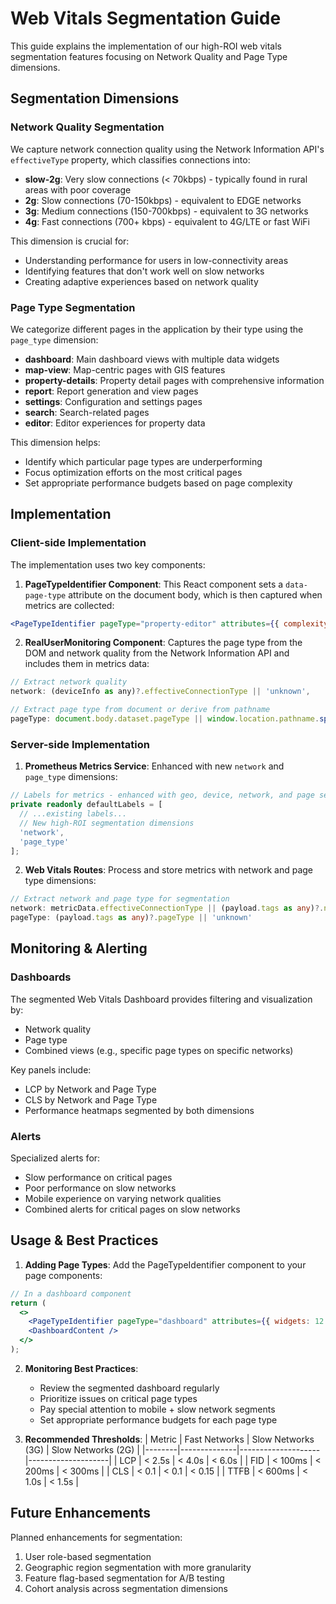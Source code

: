 # Web Vitals Segmentation Guide

This guide explains the implementation of our high-ROI web vitals segmentation features focusing on Network Quality and Page Type dimensions.

## Segmentation Dimensions

### Network Quality Segmentation

We capture network connection quality using the Network Information API's `effectiveType` property, which classifies connections into:

- **slow-2g**: Very slow connections (< 70kbps) - typically found in rural areas with poor coverage
- **2g**: Slow connections (70-150kbps) - equivalent to EDGE networks
- **3g**: Medium connections (150-700kbps) - equivalent to 3G networks
- **4g**: Fast connections (700+ kbps) - equivalent to 4G/LTE or fast WiFi

This dimension is crucial for:

- Understanding performance for users in low-connectivity areas
- Identifying features that don't work well on slow networks
- Creating adaptive experiences based on network quality

### Page Type Segmentation

We categorize different pages in the application by their type using the `page_type` dimension:

- **dashboard**: Main dashboard views with multiple data widgets
- **map-view**: Map-centric pages with GIS features
- **property-details**: Property detail pages with comprehensive information
- **report**: Report generation and view pages
- **settings**: Configuration and settings pages
- **search**: Search-related pages
- **editor**: Editor experiences for property data

This dimension helps:

- Identify which particular page types are underperforming
- Focus optimization efforts on the most critical pages
- Set appropriate performance budgets based on page complexity

## Implementation

### Client-side Implementation

The implementation uses two key components:

1. **PageTypeIdentifier Component**: This React component sets a `data-page-type` attribute on the document body, which is then captured when metrics are collected:

```jsx
<PageTypeIdentifier pageType="property-editor" attributes={{ complexity: 'high' }} />
```

2. **RealUserMonitoring Component**: Captures the page type from the DOM and network quality from the Network Information API and includes them in metrics data:

```javascript
// Extract network quality
network: (deviceInfo as any)?.effectiveConnectionType || 'unknown',

// Extract page type from document or derive from pathname
pageType: document.body.dataset.pageType || window.location.pathname.split('/')[1] || 'home',
```

### Server-side Implementation

1. **Prometheus Metrics Service**: Enhanced with new `network` and `page_type` dimensions:

```typescript
// Labels for metrics - enhanced with geo, device, network, and page segmentation
private readonly defaultLabels = [
  // ...existing labels...
  // New high-ROI segmentation dimensions
  'network',
  'page_type'
];
```

2. **Web Vitals Routes**: Process and store metrics with network and page type dimensions:

```typescript
// Extract network and page type for segmentation
network: metricData.effectiveConnectionType || (payload.tags as any)?.network || 'unknown',
pageType: (payload.tags as any)?.pageType || 'unknown'
```

## Monitoring & Alerting

### Dashboards

The segmented Web Vitals Dashboard provides filtering and visualization by:

- Network quality
- Page type
- Combined views (e.g., specific page types on specific networks)

Key panels include:

- LCP by Network and Page Type
- CLS by Network and Page Type
- Performance heatmaps segmented by both dimensions

### Alerts

Specialized alerts for:

- Slow performance on critical pages
- Poor performance on slow networks
- Mobile experience on varying network qualities
- Combined alerts for critical pages on slow networks

## Usage & Best Practices

1. **Adding Page Types**: Add the PageTypeIdentifier component to your page components:

```jsx
// In a dashboard component
return (
  <>
    <PageTypeIdentifier pageType="dashboard" attributes={{ widgets: 12 }} />
    <DashboardContent />
  </>
);
```

2. **Monitoring Best Practices**:

   - Review the segmented dashboard regularly
   - Prioritize issues on critical page types
   - Pay special attention to mobile + slow network segments
   - Set appropriate performance budgets for each page type

3. **Recommended Thresholds**:
   | Metric | Fast Networks | Slow Networks (3G) | Slow Networks (2G) |
   |--------|--------------|--------------------|--------------------|
   | LCP | < 2.5s | < 4.0s | < 6.0s |
   | FID | < 100ms | < 200ms | < 300ms |
   | CLS | < 0.1 | < 0.1 | < 0.15 |
   | TTFB | < 600ms | < 1.0s | < 1.5s |

## Future Enhancements

Planned enhancements for segmentation:

1. User role-based segmentation
2. Geographic region segmentation with more granularity
3. Feature flag-based segmentation for A/B testing
4. Cohort analysis across segmentation dimensions
